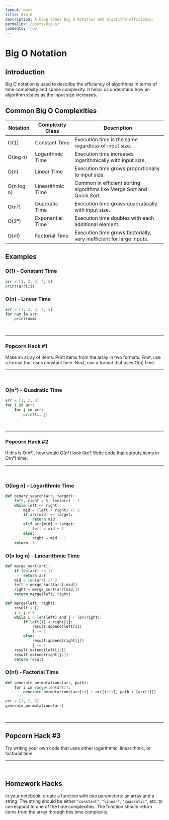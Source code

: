```yaml
---
layout: post
title: Big O
description: A blog about Big O Notation and algorithm efficiency.
permalink: /posts/big-o/
comments: True
---
```


# Big O Notation

## Introduction
Big O notation is used to describe the efficiency of algorithms in terms of time complexity and space complexity. It helps us understand how an algorithm scales as the input size increases.

## Common Big O Complexities

| Notation  | Complexity Class | Description |
|-----------|----------------|-------------|
| O(1)      | Constant Time  | Execution time is the same regardless of input size. |
| O(log n)  | Logarithmic Time | Execution time increases logarithmically with input size. |
| O(n)      | Linear Time    | Execution time grows proportionally to input size. |
| O(n log n)| Linearithmic Time | Common in efficient sorting algorithms like Merge Sort and Quick Sort. |
| O(n²)     | Quadratic Time | Execution time grows quadratically with input size. |
| O(2ⁿ)     | Exponential Time | Execution time doubles with each additional element. |
| O(n!)     | Factorial Time | Execution time grows factorially, very inefficient for large inputs. |

## Examples

### O(1) - Constant Time
```python
arr = [1, 2, 3, 4, 5]
print(arr[2])
```

### O(n) - Linear Time
```python
arr = [1, 2, 3, 4, 5]
for num in arr:
    print(num)
```

<br>
<hr>

### Popcorn Hack #1

Make an array of items. Print items from the array in two formats. First, use a format that uses constant time. Next, use a format that uses O(n) time.

<hr>
<br>

### O(n²) - Quadratic Time
```python
arr = [1, 2, 3]
for i in arr:
    for j in arr:
        print(i, j)
```

<br>
<hr>

### Popcorn Hack #2

If this is O(n²), how would O(n³) look like? Write code that outputs items in O(n³) time.

<hr>
<br>

### O(log n) - Logarithmic Time
```python
def binary_search(arr, target):
    left, right = 0, len(arr) - 1
    while left <= right:
        mid = (left + right) // 2
        if arr[mid] == target:
            return mid
        elif arr[mid] < target:
            left = mid + 1
        else:
            right = mid - 1
    return -1
```

### O(n log n) - Linearithmic Time
```python
def merge_sort(arr):
    if len(arr) <= 1:
        return arr
    mid = len(arr) // 2
    left = merge_sort(arr[:mid])
    right = merge_sort(arr[mid:])
    return merge(left, right)

def merge(left, right):
    result = []
    i = j = 0
    while i < len(left) and j < len(right):
        if left[i] < right[j]:
            result.append(left[i])
            i += 1
        else:
            result.append(right[j])
            j += 1
    result.extend(left[i:])
    result.extend(right[j:])
    return result
```

### O(n!) - Factorial Time
```python
def generate_permutations(arr, path):
    for i in range(len(arr)):
        generate_permutations(arr[:i] + arr[i+1:], path + [arr[i]])

arr = [1, 2, 3]
generate_permutations(arr)
```

<br>
<hr>

## Popcorn Hack #3

Try writing your own code that uses either logarithmic, linearithmic, or factorial time.

<hr>
<br>

## Homework Hacks

In your notebook, create a function with two parameters: an array and a string. The string should be either `"constant"`, `"linear"`, `"quadratic"`, etc. to correspond to one of the time complexities. The function should return items from the array through this time complexity.

